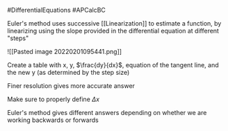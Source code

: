 #DifferentialEquations #APCalcBC 

Euler's method uses successive [[Linearization]] to estimate a function, by linearizing using the slope provided in the differential equation at different "steps"

![[Pasted image 20220201095441.png]]

Create a table with x, y, $\frac{dy}{dx}$, equation of the tangent line, and the new y (as determined by the step size)

Finer resolution gives more accurate answer

Make sure to properly define $\Delta{x}$

Euler's method gives different answers depending on whether we are working backwards or forwards

